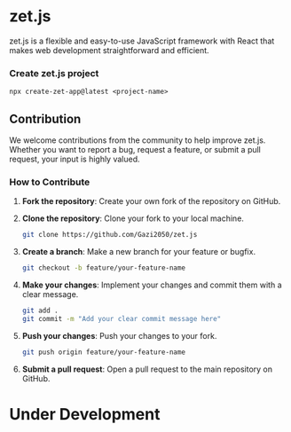 # zet.js
zet.js is a flexible and easy-to-use JavaScript framework with React that makes web development straightforward and efficient.

### Create zet.js project
```
npx create-zet-app@latest <project-name>
```

## Contribution
We welcome contributions from the community to help improve zet.js. Whether you want to report a bug, request a feature, or submit a pull request, your input is highly valued.

### How to Contribute

1. **Fork the repository**: Create your own fork of the repository on GitHub.

2. **Clone the repository**: Clone your fork to your local machine.
    ```bash
    git clone https://github.com/Gazi2050/zet.js
    ```

3. **Create a branch**: Make a new branch for your feature or bugfix.
    ```bash
    git checkout -b feature/your-feature-name

    ```
4. **Make your changes**: Implement your changes and commit them with a clear message.
    ```bash
    git add .
    git commit -m "Add your clear commit message here"

    ```
5. **Push your changes**: Push your changes to your fork.
    ```bash
    git push origin feature/your-feature-name
    ```

6. **Submit a pull request**: Open a pull request to the main repository on GitHub.


# Under Development